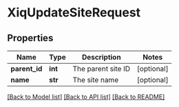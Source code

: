 # XiqUpdateSiteRequest

## Properties
Name | Type | Description | Notes
------------ | ------------- | ------------- | -------------
**parent_id** | **int** | The parent site ID | [optional] 
**name** | **str** | The site name | [optional] 

[[Back to Model list]](../README.md#documentation-for-models) [[Back to API list]](../README.md#documentation-for-api-endpoints) [[Back to README]](../README.md)


